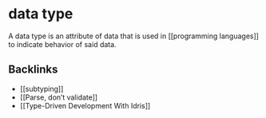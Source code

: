 # data type

A data type is an attribute of data that is used in [[programming languages]] to indicate behavior of said data.


## Backlinks

-   [[subtyping]]
-   [[Parse, don&rsquo;t validate]]
-   [[Type-Driven Development With Idris]]
